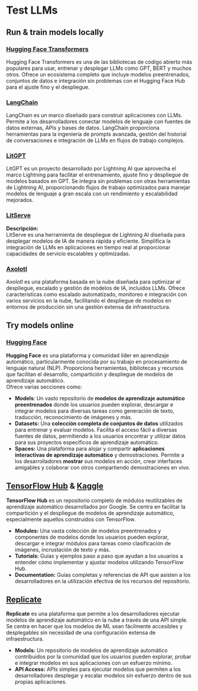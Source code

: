 # Test LLMs

## Run & train models locally

### [**Hugging Face Transformers**](https://github.com/huggingface/transformers)

Hugging Face Transformers es una de las bibliotecas de código abierto más populares para usar, entrenar y desplegar LLMs como GPT, BERT y muchos otros. Ofrece un ecosistema completo que incluye modelos preentrenados, conjuntos de datos e integración sin problemas con el Hugging Face Hub para el ajuste fino y el despliegue.

### [**LangChain**](https://github.com/langchain-ai/langchain)

LangChain es un marco diseñado para construir aplicaciones con LLMs. Permite a los desarrolladores conectar modelos de lenguaje con fuentes de datos externas, APIs y bases de datos. LangChain proporciona herramientas para la ingeniería de prompts avanzada, gestión del historial de conversaciones e integración de LLMs en flujos de trabajo complejos.

### [**LitGPT**](https://github.com/Lightning-AI/litgpt)

LitGPT es un proyecto desarrollado por Lightning AI que aprovecha el marco Lightning para facilitar el entrenamiento, ajuste fino y despliegue de modelos basados en GPT. Se integra sin problemas con otras herramientas de Lightning AI, proporcionando flujos de trabajo optimizados para manejar modelos de lenguaje a gran escala con un rendimiento y escalabilidad mejorados.

### [**LitServe**](https://github.com/Lightning-AI/LitServe)

**Descripción:**\
LitServe es una herramienta de despliegue de Lightning AI diseñada para desplegar modelos de IA de manera rápida y eficiente. Simplifica la integración de LLMs en aplicaciones en tiempo real al proporcionar capacidades de servicio escalables y optimizadas.

### [**Axolotl**](https://github.com/axolotl-ai-cloud/axolotl)

Axolotl es una plataforma basada en la nube diseñada para optimizar el despliegue, escalado y gestión de modelos de IA, incluidos LLMs. Ofrece características como escalado automatizado, monitoreo e integración con varios servicios en la nube, facilitando el despliegue de modelos en entornos de producción sin una gestión extensa de infraestructura.

## Try models online

### [**Hugging Face**](https://huggingface.co/)

**Hugging Face** es una plataforma y comunidad líder en aprendizaje automático, particularmente conocida por su trabajo en procesamiento de lenguaje natural (NLP). Proporciona herramientas, bibliotecas y recursos que facilitan el desarrollo, compartición y despliegue de modelos de aprendizaje automático.\
Ofrece varias secciones como:

* **Models**: Un vasto repositorio de **modelos de aprendizaje automático preentrenados** donde los usuarios pueden explorar, descargar e integrar modelos para diversas tareas como generación de texto, traducción, reconocimiento de imágenes y más.
* **Datasets:** Una **colección completa de conjuntos de datos** utilizados para entrenar y evaluar modelos. Facilita el acceso fácil a diversas fuentes de datos, permitiendo a los usuarios encontrar y utilizar datos para sus proyectos específicos de aprendizaje automático.
* **Spaces:** Una plataforma para alojar y compartir **aplicaciones interactivas de aprendizaje automático** y demostraciones. Permite a los desarrolladores **mostrar** sus modelos en acción, crear interfaces amigables y colaborar con otros compartiendo demostraciones en vivo.

## [**TensorFlow Hub**](https://www.tensorflow.org/hub) **&** [**Kaggle**](https://www.kaggle.com/)

**TensorFlow Hub** es un repositorio completo de módulos reutilizables de aprendizaje automático desarrollados por Google. Se centra en facilitar la compartición y el despliegue de modelos de aprendizaje automático, especialmente aquellos construidos con TensorFlow.

* **Modules:** Una vasta colección de modelos preentrenados y componentes de modelos donde los usuarios pueden explorar, descargar e integrar módulos para tareas como clasificación de imágenes, incrustación de texto y más.
* **Tutorials:** Guías y ejemplos paso a paso que ayudan a los usuarios a entender cómo implementar y ajustar modelos utilizando TensorFlow Hub.
* **Documentation:** Guías completas y referencias de API que asisten a los desarrolladores en la utilización efectiva de los recursos del repositorio.

## [**Replicate**](https://replicate.com/home)

**Replicate** es una plataforma que permite a los desarrolladores ejecutar modelos de aprendizaje automático en la nube a través de una API simple. Se centra en hacer que los modelos de ML sean fácilmente accesibles y desplegables sin necesidad de una configuración extensa de infraestructura.

* **Models:** Un repositorio de modelos de aprendizaje automático contribuidos por la comunidad que los usuarios pueden explorar, probar e integrar modelos en sus aplicaciones con un esfuerzo mínimo.
* **API Access:** APIs simples para ejecutar modelos que permiten a los desarrolladores desplegar y escalar modelos sin esfuerzo dentro de sus propias aplicaciones.
